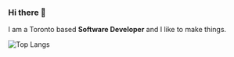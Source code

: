 ### Hi there 👋

I am a Toronto based **Software Developer** and I like to make things.

![Top Langs](https://github-readme-stats-devkanisk.vercel.app/api/top-langs/?username=chakrakan&layout=compact&langs_count=20)


